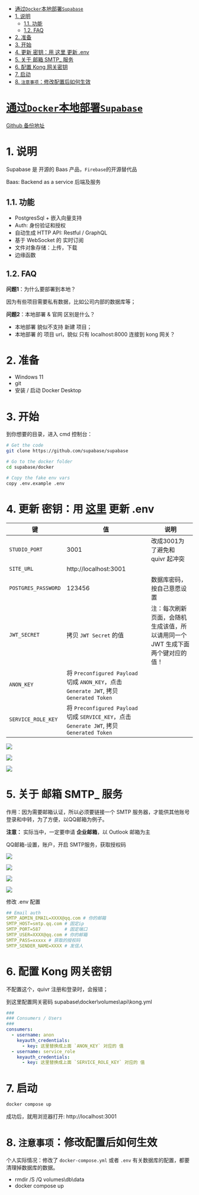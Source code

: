 - [通过`Docker`本地部署`Supabase`](#通过docker本地部署supabase)
- [1. 说明](#1-说明)
  - [1.1. 功能](#11-功能)
  - [1.2. FAQ](#12-faq)
- [2. 准备](#2-准备)
- [3. 开始](#3-开始)
- [4. 更新 密钥：用 这里 更新 .env](#4-更新-密钥用-这里-更新-env)
- [5. 关于 邮箱 SMTP\_ 服务](#5-关于-邮箱-smtp_-服务)
- [6. 配置 Kong 网关密钥](#6-配置-kong-网关密钥)
- [7. 启动](#7-启动)
- [8. `注意事项`：修改配置后如何生效](#8-注意事项修改配置后如何生效)

# [通过`Docker`本地部署`Supabase`](https://supabase.com/docs/guides/self-hosting/docker)

[Github 备份地址](https://github.com/moyy/langchain_demo/blob/main/src/share/07_supabase/01_local_deploy.md)

# 1. 说明

Supabase 是 开源的 Baas 产品，`Firebase`的开源替代品

Baas: Backend as a service 后端及服务

## 1.1. 功能

+ PostgresSql + 嵌入向量支持
+ Auth: 身份验证和授权
+ 自动生成 HTTP API: Restful / GraphQL
+ 基于 WebSocket 的 实时订阅
+ 文件对象存储：上传，下载
+ 边缘函数

## 1.2. FAQ

**问题1**：为什么要部署到本地？

因为有些项目需要私有数据，比如公司内部的数据库等；

**问题2**：本地部署 & 官网 区别是什么？

+ 本地部署 貌似不支持 新建 项目；
+ 本地部署 的 项目 url，貌似 只有 localhost:8000 连接到 kong 网关？

# 2. 准备

+ Windows 11
+ git
+ 安装 / 启动 Docker Desktop

# 3. 开始

到你想要的目录，进入 cmd 控制台：

``` bash
# Get the code
git clone https://github.com/supabase/supabase

# Go to the docker folder
cd supabase/docker

# Copy the fake env vars
copy .env.example .env

```

# 4. 更新 密钥：用 [这里](https://supabase.com/docs/guides/self-hosting/docker#generate-api-keys) 更新 .env

|键|值|说明|
|--|--|--|
|`STUDIO_PORT`|3001|改成3001为了避免和 quivr 起冲突|
|`SITE_URL`|http://localhost:3001||
|`POSTGRES_PASSWORD`|123456|数据库密码，按自己意愿设置|
|`JWT_SECRET`|拷贝 `JWT Secret` 的值|注：每次刷新页面，会随机生成该值，所以请用同一个 JWT 生成下面两个键对应的值！|
|`ANON_KEY`|将 `Preconfigured Payload` 切成 `ANON_KEY`，点击 `Generate JWT`, 拷贝 `Generated Token`||
|`SERVICE_ROLE_KEY`|将 `Preconfigured Payload` 切成 `SERVICE_KEY`，点击 `Generate JWT`, 拷贝 `Generated Token`||

![](../../../images/v2-8d8003081dfd8ba5c11f80f30fe9ece4_720w.webp)

![](../../../images/v2-8ee2dc2d0cbf086643a27ad655f1bb94_720w.webp)

![](../../../images/v2-8ee2dc2d0cbf086643a27ad655f1bb94_720w.webp)

# 5. 关于 邮箱 SMTP_ 服务

作用：因为需要邮箱认证，所以必须要链接一个 SMTP 服务器，才能供其他账号登录和中转，为了方便，以QQ邮箱为例子。

**注意：** 实际当中，一定要申请 **企业邮箱**，以 Outlook 邮箱为主

QQ邮箱-设置，账户，开启 SMTP服务，获取授权码

![](../../../images/20230630160225.png)

![](../../../images/20230630160430.png)

![](../../../images/20230630160545.png)

![](../../../images/20230630160832.png)


修改 .env 配置

``` yml
## Email auth
SMTP_ADMIN_EMAIL=XXXX@qq.com # 你的邮箱
SMTP_HOST=smtp.qq.com # 固定ip
SMTP_PORT=587         # 固定端口
SMTP_USER=XXXX@qq.com # 你的邮箱
SMTP_PASS=xxxxx # 获取的授权码
SMTP_SENDER_NAME=XXXX # 发信人
```

# 6. 配置 Kong 网关密钥

不配置这个，quivr 注册和登录时，会报错；

到这里配置网关密码 supabase\docker\volumes\api\kong.yml

``` yml
###
### Consumers / Users
###
consumers:
  - username: anon
    keyauth_credentials:
      - key: 这里替换成上面 `ANON_KEY` 对应的 值
  - username: service_role
    keyauth_credentials:
      - key: 这里替换成上面 `SERVICE_ROLE_KEY` 对应的 值

```

# 7. 启动

``` bash
docker compose up
```

成功后，就用浏览器打开: http://localhost:3001

# 8. `注意事项`：修改配置后如何生效

个人实际情况：修改了 `docker-compose.yml` 或者 `.env` 有关数据库的配置，都要 清理掉数据库的数据。

+ rmdir /S /Q volumes\db\data
+ docker compose up

